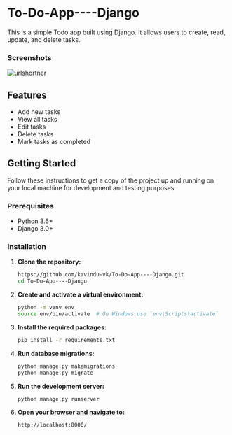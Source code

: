 ﻿# To-Do-App----Django
 
This is a simple Todo app built using Django. It allows users to create, read, update, and delete tasks.

### Screenshots

![urlshortner](screenshots/todo.PNG)

## Features

- Add new tasks
- View all tasks
- Edit tasks
- Delete tasks
- Mark tasks as completed

## Getting Started

Follow these instructions to get a copy of the project up and running on your local machine for development and testing purposes.

### Prerequisites

- Python 3.6+
- Django 3.0+

### Installation

1. **Clone the repository:**

    ```bash
    https://github.com/kavindu-vk/To-Do-App----Django.git
    cd To-Do-App----Django
    ```

2. **Create and activate a virtual environment:**

    ```bash
    python -m venv env
    source env/bin/activate  # On Windows use `env\Scripts\activate`
    ```

3. **Install the required packages:**

    ```bash
    pip install -r requirements.txt
    ```

4. **Run database migrations:**

    ```bash
    python manage.py makemigrations
    python manage.py migrate
    ```

5. **Run the development server:**

    ```bash
    python manage.py runserver
    ```

6. **Open your browser and navigate to:**

    ```
    http://localhost:8000/
    ```
